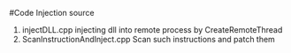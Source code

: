 #Code Injection source

1. injectDLL.cpp 
    injecting dll into remote process by CreateRemoteThread
2. ScanInstructionAndInject.cpp 
    Scan such instructions and patch them
